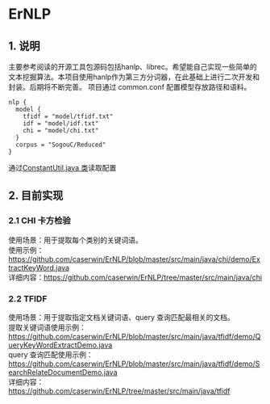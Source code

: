 # ErNLP
## 1. 说明
主要参考阅读的开源工具包源码包括hanlp、librec。希望能自己实现一些简单的文本挖掘算法。本项目使用hanlp作为第三方分词器，在此基础上进行二次开发和封装。后期将不断完善。
项目通过 common.conf 配置模型存放路径和语料。
```
nlp {
  model {
    tfidf = "model/tfidf.txt"
    idf = "model/idf.txt"
    chi = "model/chi.txt"
  }
  corpus = "SogouC/Reduced"
}
```

通过[ConstantUtil.java 类](https://github.com/caserwin/ErNLP/blob/master/src/main/java/util/ConstantUtil.java)读取配置


## 2. 目前实现
### 2.1 CHI 卡方检验
使用场景：用于提取每个类别的关键词语。<br>
使用示例：https://github.com/caserwin/ErNLP/blob/master/src/main/java/chi/demo/ExtractKeyWord.java<br>
详细内容：https://github.com/caserwin/ErNLP/tree/master/src/main/java/chi

### 2.2 TFIDF
使用场景：用于提取指定文档关键词语、query 查询匹配最相关的文档。<br>
提取关键词语使用示例：https://github.com/caserwin/ErNLP/blob/master/src/main/java/tfidf/demo/QueryKeyWordExtractDemo.java<br>
query 查询匹配使用示例：https://github.com/caserwin/ErNLP/blob/master/src/main/java/tfidf/demo/SearchRelateDocumentDemo.java<br>
详细内容：https://github.com/caserwin/ErNLP/tree/master/src/main/java/tfidf



